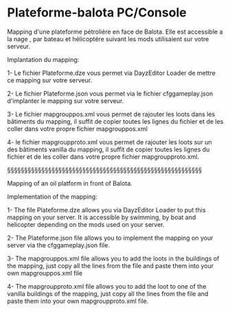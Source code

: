 # Plateforme-balota PC/Console

Mapping d'une plateforme pétroliére en face de Balota. Elle est accessible a la nage , par bateau et hélicoptére suivant les mods utilisaient sur votre serveur.

Implantation du mapping:

1- Le fichier Plateforme.dze vous permet via DayzEditor Loader de mettre ce mapping sur votre serveur.

2- Le fichier Plateforme.json vous permet via le fichier cfggameplay.json d'implanter le mapping sur votre serveur.

3- Le fichier mapgrouppos.xml vous permet de rajouter les loots dans les bâtiments du mapping, il suffit de copier toutes les lignes du fichier et de les coller dans votre propre fichier mapgrouppos.xml

4- le fichier mapgroupproto.xml vous permet de rajouter les loots sur un des bâtiments vanilla du mapping, il suffit de copier toutes les lignes du fichier et de les coller dans votre propre fichier mapgroupproto.xml.

§§§§§§§§§§§§§§§§§§§§§§§§§§§§§§§§§§§§§§§§§§§§§§§§§§§§§§§§§

Mapping of an oil platform in front of Balota.

Implementation of the mapping:

1- The file Plateforme.dze allows you via DayzEditor Loader to put this mapping on your server. It is accessible by swimming, by boat and helicopter depending on the mods used on your server.

2- The Plateforme.json file allows you to implement the mapping on your server via the cfggameplay.json file.

3- The mapgrouppos.xml file allows you to add the loots in the buildings of the mapping, just copy all the lines from the file and paste them into your own mapgrouppos.xml file

4- The mapgroupproto.xml file allows you to add the loot to one of the vanilla buildings of the mapping, just copy all the lines from the file and paste them into your own mapgroupproto.xml file.
